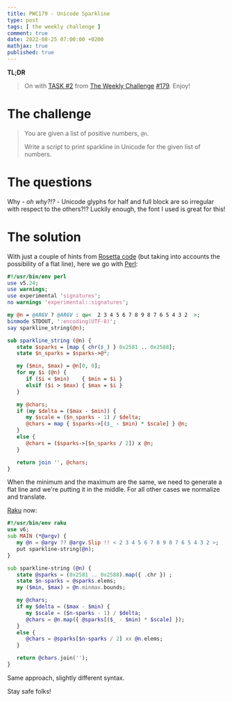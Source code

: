 ```yaml
---
title: PWC179 - Unicode Sparkline
type: post
tags: [ the weekly challenge ]
comment: true
date: 2022-08-25 07:00:00 +0200
mathjax: true
published: true
---
```


**TL;DR**

> On with [TASK #2][] from [The Weekly Challenge][] [#179][].
> Enjoy!

# The challenge

> You are given a list of positive numbers, `@n`.
>
> Write a script to print sparkline in Unicode for the given list of
> numbers.

# The questions

Why - *oh why?!?* - Unicode glyphs for half and full block are so
irregular with respect to the others?!? Luckily enough, the font I used
is great for this!

# The solution

With just a couple of hints from [Rosetta code][] (but taking into
accounts the possibility of a flat line), here we go with [Perl][]:

```perl
#!/usr/bin/env perl
use v5.24;
use warnings;
use experimental 'signatures';
no warnings 'experimental::signatures';

my @n = @ARGV ? @ARGV : qw<  2 3 4 5 6 7 8 9 8 7 6 5 4 3 2  >;
binmode STDOUT, ':encoding(UTF-8)';
say sparkline_string(@n);

sub sparkline_string (@n) {
   state $sparks = [map { chr($_) } 0x2581 .. 0x2588];
   state $n_sparks = $sparks->@*;

   my ($min, $max) = @n[0, 0];
   for my $i (@n) {
      if ($i < $min)    { $min = $i }
      elsif ($i > $max) { $max = $i }
   }

   my @chars;
   if (my $delta = ($max - $min)) {
      my $scale = ($n_sparks - 1) / $delta;
      @chars = map { $sparks->[($_ - $min) * $scale] } @n;
   }
   else {
      @chars = ($sparks->[$n_sparks / 2]) x @n;
   }

   return join '', @chars;
}
```

When the minimum and the maximum are the same, we need to generate a
flat line and we're putting it in the middle. For all other cases we
normalize and translate.

[Raku][] now:

```raku
#!/usr/bin/env raku
use v6;
sub MAIN (*@argv) {
   my @n = @argv ?? @argv.Slip !! < 2 3 4 5 6 7 8 9 8 7 6 5 4 3 2 >;
   put sparkline-string(@n);
}

sub sparkline-string (@n) {
   state @sparks = (0x2581 .. 0x2588).map({ .chr }) ;
   state $n-sparks = @sparks.elems;
   my ($min, $max) = @n.minmax.bounds;

   my @chars;
   if my $delta = ($max - $min) {
      my $scale = ($n-sparks - 1) / $delta;
      @chars = @n.map({ @sparks[($_ - $min) * $scale] });
   }
   else {
      @chars = @sparks[$n-sparks / 2] xx @n.elems;
   }

   return @chars.join('');
}
```

Same approach, slightly different syntax.

Stay safe folks!

[The Weekly Challenge]: https://theweeklychallenge.org/
[#179]: https://theweeklychallenge.org/blog/perl-weekly-challenge-179/
[TASK #2]: https://theweeklychallenge.org/blog/perl-weekly-challenge-179/#TASK2
[Perl]: https://www.perl.org/
[Raku]: https://raku.org/
[Rosetta code]: https://rosettacode.org/wiki/Sparkline_in_unicode
